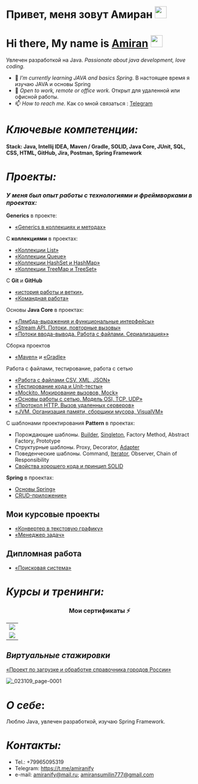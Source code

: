 # Привет, меня зовут Амиран <img src="https://github.com/blackcater/blackcater/raw/main/images/Hi.gif" height="32"/></h1>

<h1 align="">Hi there, My name is <a href="https://github.com/amiranify" target="_blank">Amiran</a> 
<img src="https://github.com/blackcater/blackcater/raw/main/images/Hi.gif" height="32"/></h1>

<!--
**amiranify/amiranify** is a ✨ _special_ ✨ repository because its `README.md` (this file) appears on your GitHub profile.

Here are some ideas to get you started:

- 🔭 I’m currently currently learning JAVA
- 🌱 I’m currently learning ...
- 👯 I’m looking to collaborate on ...
- 🤔 I’m looking for help with ...
- 💬 Ask me about ...
- 📫 How to reach me: ...
- 😄 Pronouns: ...
- ⚡ Fun fact: ...
-->
Увлечен разработкой на Java.
*Passionate about java development, love coding.*

- 🌱 *I’m currently learning JAVA and basics Spring.* В настоящее время я изучаю JAVA и основы Spring
- 🔭 *Open to work, remote or office work.* Открыт для удаленной или офисной работы.
- 📫 *How to reach me.* Как со мной связаться : [Telegram](https://t.me/amiranify)
# *Ключевые компетенции:*
<h4> Stack: Java, Intellij IDEA, Maven / Gradle, SOLID,
 Java Core, JUnit, SQL, CSS, HTML, GitHub, 
 Jira, Postman, Spring Framework  </h4>


# *Проекты:*

### *У меня был опыт работы с технологиями и фреймворками в проектах:*

**Generics** в проекте: 

- [«Generics в коллекциях и методах»](https://github.com/amiranify/GenericMagicBox)

 С **коллекциями** в проектах:

- [«Коллекции List»](https://github.com/amiranify/CollectionList)
- [«Коллекции Queue»](https://github.com/amiranify/CollectionQueue)
- [«Коллекции HashSet и HashMap»](https://github.com/amiranify/CollectionHashSet_andHashMap)
- [«Коллекции TreeMap и TreeSet»](https://github.com/amiranify/CollectionTreeMapTreeSet)

С **Git** и **GitHub**

- [«история работы и ветки»](https://github.com/amiranify/SalesManager), 
- [«Командная работа»](https://github.com/amiranify/Other)

 Основы **Java Core** в проектах:

- [«Лямбда-выражения и функциональные интерфейсы»](https://github.com/amiranify/CollectionTreeMapTreeSet/tree/lambda)
- [«Stream API. Потоки, повторные вызовы»](https://github.com/amiranify/StreamAPI)
- [«Потоки ввода-вывода. Работа с файлами. Сериализация»»](https://github.com/amiranify/Serialization/tree/serial)

 Сборка проектов 

- [«Maven»](https://github.com/amiranify/Maven) и [«Gradle»](https://github.com/amiranify/Gradle)

Работа с файлами, тестирование, работа с сетью  

- [«Работа с файлами CSV, XML, JSON»](https://github.com/amiranify/Serialization/tree/json)
- [«Тестирование кода и Unit-тесты»](https://github.com/amiranify/testHashSetHashMap/tree/main)
- [«Mockito. Мокирование вызовов, Mock»](https://github.com/amiranify/geo-service)
- [«Основы работы с сетью. Модель OSI, TCP, UDP»](https://github.com/amiranify/OSI-TCP-UDP)
- [«Протокол HTTP. Вызов удаленных серверов»](https://github.com/amiranify/HTTP_protocol)
- [«JVM. Организация памяти, сборщики мусора, VisualVM»](https://github.com/amiranify/JVM.-VisualVM)

 С шаблонами проектирования **Pattern** в проектах:
 
- Порождающие шаблоны. [Builder](https://github.com/amiranify/BuilderPattern), [Singleton](https://github.com/amiranify/Singleton), Factory Method, Abstract Factory, Prototype
- Структурные шаблоны. Proxy, Decorator, [Adapter](https://github.com/amiranify/Adapter-)
- Поведенческие шаблоны. Command, [Iterator](https://github.com/amiranify/Solid), Observer, Chain of Responsibility
- [Свойства хорошего кода и принцип SOLID](https://github.com/amiranify/Solid)

 **Spring** в проектах:
- [Основы Spring»](https://github.com/amiranify/SpringBasics)
- [CRUD-приложение»](https://github.com/amiranify/spring-boot-crud)

## Мои курсовые проекты 
- [«Конвертер в текстовую графику»](https://github.com/amiranify/java-diplom-converter)
- [«Менеджер задач»](https://github.com/amiranify/pcs-jpat-diplom)
## Дипломная работа 
- [«Поисковая система»](https://github.com/amiranify/pcs-final-diplom)

# *Курсы и тренинги:*

<h3 align="center"> Мои сертификаты ⚡ </h3>
<table>
  <tr>
   <td><img src="https://user-images.githubusercontent.com/110248739/221429910-85864784-7da5-465f-ba09-050a88222ff9.jpg"></td>
   </td>
   <tr>
   <td><img src="https://user-images.githubusercontent.com/110248739/221430282-ad28e715-78cb-4414-85f1-91f0e38b8c3e.jpg"></td>
   </td>
</table>

## *Виртуальные стажировки*
[«Проект по загрузке и обработке справочника городов России»](https://github.com/amiranify/SberbankInternship)

![_023109_page-0001](https://user-images.githubusercontent.com/110248739/223161579-d8892949-2a07-48b3-a77d-80528d2f86d2.jpg)

# *О себе*:
Люблю Java, увлечен разработкой, изучаю Spring Framework.

# *Контакты:*
- Tel.: +79965095319
- Telegram: https://t.me/amiranify
- e-mail: amiranify@mail.ru; amiransumilin777@gmail.com
